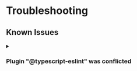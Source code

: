 # Troubleshooting

## Known Issues

<details>
<summary><h3>Plugin "@typescript-eslint" was conflicted</h3></summary>
If you're using the ESLint Plugin inside a Create React App project, you might encounter a stacktrace like below.

```bash
[eslint] Plugin "@typescript-eslint" was conflicted between ".eslintrc.cjs » plugin:@wso2/react » plugin:@wso2/typescript#overrides[0]" and ".eslintrc.cjs » plugin:@wso2/react » plugin:@wso2/typescript » eslint-config-airbnb-typescript/base » /<PATH>/node_modules/.pnpm/eslint-config-airbnb-typescript@17.0.0_mnxwss6wgpp5zz53fmtbuvhzim/node_modules/eslint-config-airbnb-typescript/lib/shared.js".
```

#### Reason

A possible reason for the above would be that Create React app has it's own eslint configuration([eslint-config-react-ap](https://github.com/facebook/create-react-app/tree/main/packages/eslint-config-react-app)). This package has it's own eslint-plugins declared as dependencies and these can cause conflicts. Even if you remove the extension in the eslint config, there's no way to remove this dependency without ejecting.

#### Workaround

You can disable the inbuilt eslint plugin using the following config.

```env
DISABLE_ESLINT_PLUGIN=true
```

The caveat of this approach is that it'll disable webpack from running linter when the development server starts.

You may have to extend the CRA webpack config and add the logic yourself using `webpack-eslint-loader`.

</details>
